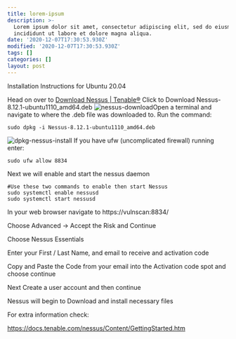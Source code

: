 ```yaml
---
title: lorem-ipsum
description: >-
  Lorem ipsum dolor sit amet, consectetur adipiscing elit, sed do eiusmod tempor
  incididunt ut labore et dolore magna aliqua.
date: '2020-12-07T17:30:53.930Z'
modified: '2020-12-07T17:30:53.930Z'
tags: []
categories: []
layout: post
---
```

Installation Instructions for Ubuntu 20.04

Head on over to [Download Nessus | Tenable®](https://www.tenable.com/downloads/nessus?loginAttempted=true)
Click to Download Nessus-8.12.1-ubuntu1110_amd64.deb
![nessus-download](https://i.imgur.com/GkOESuM.png)Open a terminal and navigate to where the .deb file was downloaded to.
Run the command:

```shell
sudo dpkg -i Nessus-8.12.1-ubuntu1110_amd64.deb
```

![dpkg-nessus-install](https://i.imgur.com/q2Jxb2q.png)
If you have ufw (uncomplicated firewall) running enter:

```shell
sudo ufw allow 8834
```

Next we will enable and start the nessus daemon

```shell
#Use these two commands to enable then start Nessus
sudo systemctl enable nessusd
sudo systemctl start nessusd
```

In your web browser navigate to https://vulnscan:8834/

Choose Advanced -> Accept the Risk and Continue

Choose Nessus Essentials

Enter your First / Last Name, and email to receive and activation code

Copy and Paste the Code from your email into the Activation code spot and choose continue

Next Create a user account and then continue

Nessus will begin to Download and install necessary files

For extra information check: 

   <https://docs.tenable.com/nessus/Content/GettingStarted.htm>